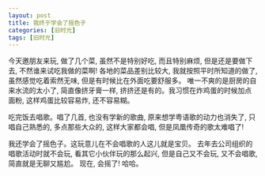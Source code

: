 ```yaml
---
layout: post
title: 我终于学会了摇色子
categories: [旧时光]
tags: [旧时光]
---
```


今天邀朋友来玩, 做了几个菜, 虽然不是特别好吃, 而且特别麻烦, 但是还是要做下去, 不然谁来试吃我做的菜啊! 各地的菜品差别比较大, 我就按照平时所知道的做了, 虽然感觉吃着索然无味, 但是有时候比在外面吃要舒服多。 唯一不爽的是厨房的自来水流的太小了, 简直像挤牙膏一样, 挤挤还是有的。我习惯在炸鸡蛋的时候加点面粉, 这样鸡蛋比较容易炸, 还不容易糊。

吃完饭去唱歌。唱了几首, 也没有学新的歌曲, 原来想学粤语歌的动力也消失了, 只唱自己熟悉的, 多点那些大众的, 这样大家都会唱, 但是凤凰传奇的歌太难唱了!

我还学会了摇色子。这玩意儿在不会唱歌的人这儿就是宝贝。 去年去公司组织的唱歌活动时就不会玩, 看其它小伙伴玩的那么起兴, 但是自己又不会玩, 又不会唱歌, 简直就是无聊又尴尬。 现在, 会摇了! 哈哈。
